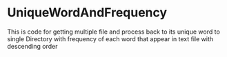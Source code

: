 # UniqueWordAndFrequency
This is code for getting multiple file and process back to its unique word to single Directory with frequency of each word that appear in text file with descending order
